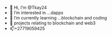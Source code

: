 - 👋 Hi, I’m @Tkay24
- 👀 I’m interested in ...dapps
- 🌱 I’m currently learning ...blockchain and coding
- 💞️ projects relating to blockchain and web3
- 📫+27719059425
  

<!---
Tkay24/Tkay24 is a ✨ special ✨ repository because its `README.md` (this file) appears on your GitHub profile.
You can click the Preview link to take a look at your changes.
--->
